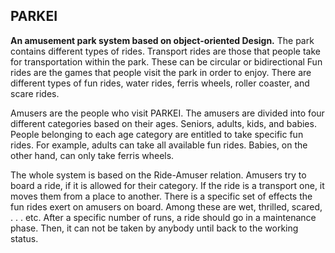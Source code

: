 ## PARKEI

**An amusement park system based on object-oriented Design.**
The park contains different types of rides. Transport rides are those that people take for transportation within the park. 
These can be circular or bidirectional Fun rides are the games that people visit the park in order to enjoy. There are different types of fun rides, water rides, ferris wheels, roller coaster, and scare rides.

Amusers are the people who visit PARKEI. The amusers are divided into four different categories based on their ages. Seniors, adults, kids, and babies.
People belonging to each age category are entitled to take specific fun rides. 
For example, adults can take all available fun rides. Babies, on the other hand, can only take ferris wheels.

The whole system is based on the Ride-Amuser relation. Amusers try to board a ride, if it is allowed for their category. If the ride is a transport one, it moves them from a place to another. 
There is a specific set of effects the fun rides exert on amusers on board. Among these are wet, thrilled, scared, . . . etc. 
After a specific number of runs, a ride should go in a maintenance phase. Then, it can not be taken by anybody until back to the working status.
